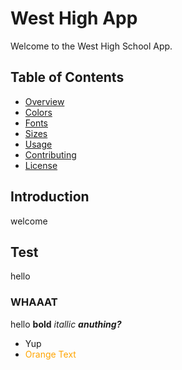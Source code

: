 # West High App

Welcome to the West High School App.

## Table of Contents

- [Overview](#introduction)
- [Colors](#test)
- [Fonts](#fonts)
- [Sizes](#sizes)
- [Usage](#usage)
- [Contributing](#contributing)
- [License](#license)

## Introduction

welcome

## Test
hello

### WHAAAT

hello
**bold**
*itallic*
***anuthing?***

- Yup
- <span style="color: orange;">Orange Text</span>
